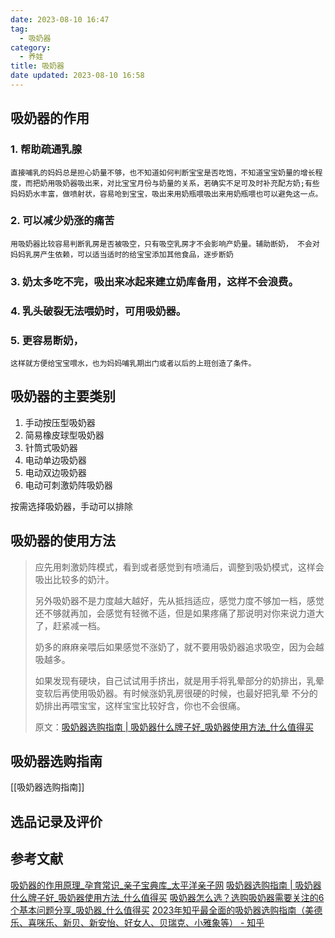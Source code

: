 ```yaml
---
date: 2023-08-10 16:47
tag:
  - 吸奶器
category:
  - 养娃
title: 吸奶器
date updated: 2023-08-10 16:58
---
```


## 吸奶器的作用

### 1. 帮助疏通乳腺

```
直接哺乳的妈妈总是担心奶量不够，也不知道如何判断宝宝是否吃饱，不知道宝宝奶量的增长程度，而把奶用吸奶器吸出来，对比宝宝月份与奶量的关系，若确实不足可及时补充配方奶;有些妈妈奶水丰富，做喷射状，容易呛到宝宝，吸出来用奶瓶喂吸出来用奶瓶喂也可以避免这一点。
```

### 2. 可以减少奶涨的痛苦

```
用吸奶器比较容易判断乳房是否被吸空，只有吸空乳房才不会影响产奶量。辅助断奶， 不会对妈妈乳房产生依赖，可以适当适时的给宝宝添加其他食品，逐步断奶
```

### 3. 奶太多吃不完，吸出来冰起来建立奶库备用，这样不会浪费。

### 4. 乳头破裂无法喂奶时，可用吸奶器。

### 5. 更容易断奶，

```
这样就方便给宝宝喂水，也为妈妈哺乳期出门或者以后的上班创造了条件。
```

## 吸奶器的主要类别

1. 手动按压型吸奶器
2. 简易橡皮球型吸奶器
3. 针筒式吸奶器
4. 电动单边吸奶器
5. 电动双边吸奶器
6. 电动可刺激奶阵吸奶器

按需选择吸奶器，手动可以排除

## 吸奶器的使用方法

> 应先用刺激奶阵模式，看到或者感觉到有喷涌后，调整到吸奶模式，这样会吸出比较多的奶汁。
>
> 另外吸奶器不是力度越大越好，先从抵挡适应，感觉力度不够加一档，感觉还不够就再加，会感觉有轻微不适，但是如果疼痛了那说明对你来说力道大了，赶紧减一档。
>
> 奶多的麻麻亲喂后如果感觉不涨奶了，就不要用吸奶器追求吸空，因为会越吸越多。
>
> 如果发现有硬块，自己试试用手挤出，就是用手将乳晕部分的奶排出，乳晕变软后再使用吸奶器。有时候涨奶乳房很硬的时候，也最好把乳晕 不分的奶排出再喂宝宝，这样宝宝比较好含，你也不会很痛。
>
> 原文：[吸奶器选购指南 | 吸奶器什么牌子好_吸奶器使用方法_什么值得买](https://post.smzdm.com/p/453437/)

## 吸奶器选购指南

[[吸奶器选购指南]]


## 选品记录及评价



## 参考文献

[吸奶器的作用原理\_孕育常识\_亲子宝典库\_太平洋亲子网](https://baike.pcbaby.com.cn/yycs/2107/5319076.html)
[吸奶器选购指南 | 吸奶器什么牌子好_吸奶器使用方法_什么值得买](https://post.smzdm.com/p/453437/)
[吸奶器怎么选？选购吸奶器需要关注的6个基本问题分享_吸奶器_什么值得买](https://post.smzdm.com/p/ad9l0qnn/)
[2023年知乎最全面的吸奶器选购指南（美德乐、喜咪乐、新贝、新安怡、好女人、贝瑞克、小雅象等） - 知乎](https://zhuanlan.zhihu.com/p/359253600)
